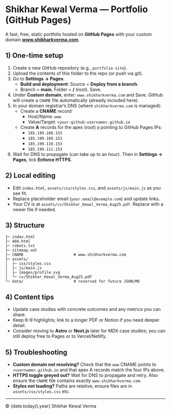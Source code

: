 
# Shikhar Kewal Verma — Portfolio (GitHub Pages)

A fast, free, static portfolio hosted on **GitHub Pages** with your custom domain **www.shikharkverma.com**.

## 1) One-time setup

1. Create a new GitHub repository (e.g., `portfolio-site`).
2. Upload the contents of this folder to the repo (or push via git).
3. Go to **Settings → Pages**.
   - **Build and deployment**: Source = **Deploy from a branch**.
   - Branch = **main**, Folder = **/** (root). Save.
4. Under **Custom domain**, enter: `www.shikharkverma.com` and Save. GitHub will create a `CNAME` file automatically (already included here).
5. In your domain registrar’s DNS (where `shikharkverma.com` is managed):
   - Create a **CNAME** record:
     - Host/Name: `www`
     - Value/Target: `<your-github-username>.github.io`
   - Create **A** records for the apex (root) `@` pointing to GitHub Pages IPs:
     - `185.199.108.153`
     - `185.199.109.153`
     - `185.199.110.153`
     - `185.199.111.153`
6. Wait for DNS to propagate (can take up to an hour). Then in **Settings → Pages**, tick **Enforce HTTPS**.

## 2) Local editing

- Edit `index.html`, `assets/css/styles.css`, and `assets/js/main.js` as you see fit.
- Replace placeholder email (`your.email@example.com`) and update links.
- Your CV is at `assets/cv/Shikhar_Kewal_Verma_Aug25.pdf`. Replace with a newer file if needed.

## 3) Structure

```
├─ index.html
├─ 404.html
├─ robots.txt
├─ sitemap.xml
├─ CNAME                      # www.shikharkverma.com
├─ assets/
│  ├─ css/styles.css
│  ├─ js/main.js
│  ├─ images/profile.svg
│  └─ cv/Shikhar_Kewal_Verma_Aug25.pdf
└─ data/                      # reserved for future JSON/MD
```

## 4) Content tips

- Update case studies with concrete outcomes and any metrics you can share.
- Keep 6–9 highlights; link to a longer PDF or Notion if you need deeper detail.
- Consider moving to **Astro** or **Next.js** later for MDX case studies; you can still deploy free to Pages or to Vercel/Netlify.

## 5) Troubleshooting

- **Custom domain not resolving?** Check that the `www` CNAME points to `<username>.github.io` and that apex A records match the four IPs above.
- **HTTPS toggle greyed out?** Wait for DNS to propagate and retry. Also ensure the `CNAME` file contains exactly `www.shikharkverma.com`.
- **Styles not loading?** Paths are relative; ensure files are in `assets/css/styles.css` etc.

---

© {date.today().year} Shikhar Kewal Verma
